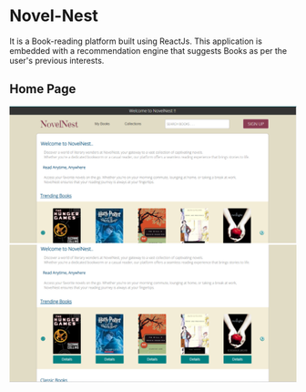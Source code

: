 # Novel-Nest

It is a Book-reading platform built using ReactJs. This application is embedded with a recommendation engine that suggests Books as per the user's previous interests.

## Home Page

<img src="https://github.com/Pragya9ps/Novel-Nest/blob/main/public/images/Screenshot%202023-08-25%20230433.png">

<img src="https://github.com/Pragya9ps/Novel-Nest/blob/main/public/images/Screenshot%202023-08-25%20230504.png">



